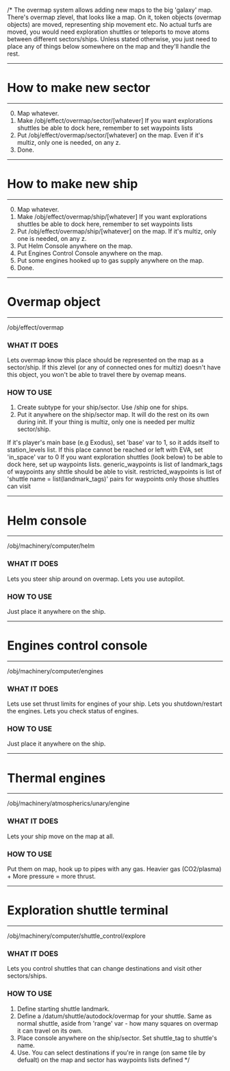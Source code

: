 /*
The overmap system allows adding new maps to the big 'galaxy' map.
There's overmap zlevel, that looks like a map. On it, token objects (overmap objects) are moved, representing ship movement etc.
No actual turfs are moved, you would need exploration shuttles or teleports to move atoms between different sectors/ships.
Unless stated otherwise, you just need to place any of things below somewhere on the map and they'll handle the rest.

*************************************************************
# How to make new sector
*************************************************************
0. Map whatever.
1. Make /obj/effect/overmap/sector/[whatever]
	If you want explorations shuttles be able to dock here, remember to set waypoints lists
2. Put /obj/effect/overmap/sector/[whatever] on the map. Even if it's multiz, only one is needed, on any z.
3. Done.

*************************************************************
# How to make new ship
*************************************************************
0. Map whatever.
1. Make /obj/effect/overmap/ship/[whatever]
	If you want explorations shuttles be able to dock here, remember to set waypoints lists
2. Put /obj/effect/overmap/ship/[whatever] on the map. If it's multiz, only one is needed, on any z.
3. Put Helm Console anywhere on the map.
4. Put Engines Control Console anywhere on the map.
5. Put some engines hooked up to gas supply anywhere on the map.
6. Done.

*************************************************************
# Overmap object
*************************************************************
/obj/effect/overmap
### WHAT IT DOES
Lets overmap know this place should be represented on the map as a sector/ship.
If this zlevel (or any of connected ones for multiz) doesn't have this object, you won't be able to travel there by ovemap means.
### HOW TO USE
1. Create subtype for your ship/sector. Use /ship one for ships.
2. Put it anywhere on the ship/sector map. It will do the rest on its own during init.
If your thing is multiz, only one is needed per multiz sector/ship.

If it's player's main base (e.g Exodus), set 'base' var to 1, so it adds itself to station_levels list.
If this place cannot be reached or left with EVA, set 'in_space' var to 0
If you want exploration shuttles (look below) to be able to dock here, set up waypoints lists.
generic_waypoints is list of landmark_tags of waypoints any shttle should be able to visit.
restricted_waypoints is list of 'shuttle name = list(landmark_tags)' pairs for waypoints only those shuttles can visit

*************************************************************
# Helm console
*************************************************************
/obj/machinery/computer/helm
### WHAT IT DOES
Lets you steer ship around on overmap.
Lets you use autopilot.
### HOW TO USE
Just place it anywhere on the ship.

*************************************************************
# Engines control console
*************************************************************
/obj/machinery/computer/engines
### WHAT IT DOES
Lets use set thrust limits for engines of your ship.
Lets you shutdown/restart the engines.
Lets you check status of engines.
### HOW TO USE
Just place it anywhere on the ship.

*************************************************************
# Thermal engines
*************************************************************
/obj/machinery/atmospherics/unary/engine
### WHAT IT DOES
Lets your ship move on the map at all.
### HOW TO USE
Put them on map, hook up to pipes with any gas. Heavier gas (CO2/plasma) + More pressure = more thrust.

*************************************************************
# Exploration shuttle terminal
*************************************************************
/obj/machinery/computer/shuttle_control/explore
### WHAT IT DOES
Lets you control shuttles that can change destinations and visit other sectors/ships.
### HOW TO USE
1. Define starting shuttle landmark.
2. Define a /datum/shuttle/autodock/overmap for your shuttle. Same as normal shuttle, aside from 'range' var - how many squares on overmap it can travel on its own.
3. Place console anywhere on the ship/sector. Set shuttle_tag to shuttle's name.
4. Use. You can select destinations if you're in range (on same tile by defualt) on the map and sector has waypoints lists defined
*/
